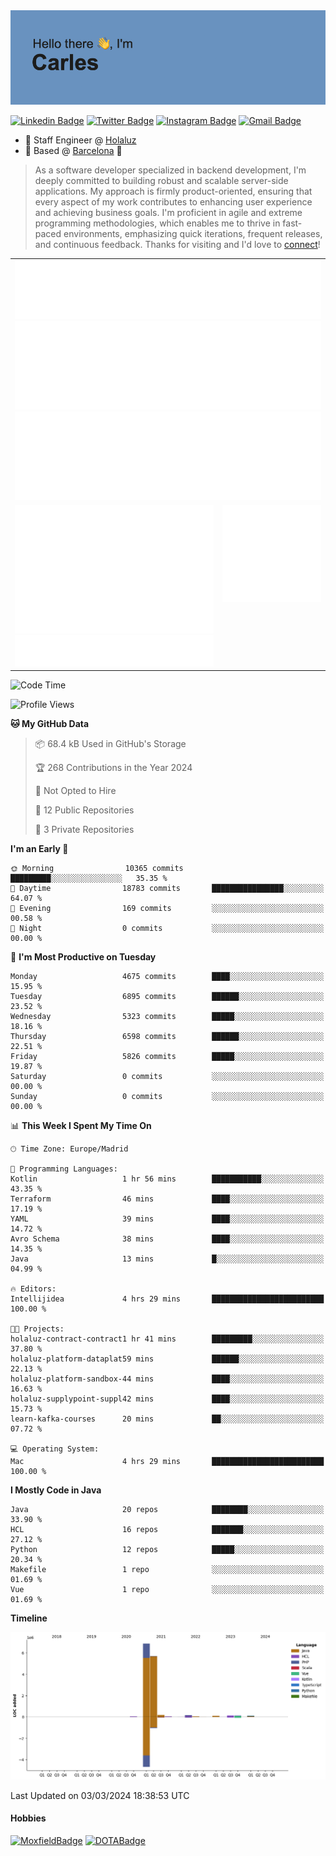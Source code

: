<img src="header.png" alt="header">

[![Linkedin Badge](https://img.shields.io/badge/-cdespona-blue?style=flat&logo=Linkedin&logoColor=white&link=https://www.linkedin.com/in/carles-david-espona-casas-56219b11/)](https://www.linkedin.com/in/carles-david-espona-casas-56219b11/)
[![Twitter Badge](https://img.shields.io/badge/-@__cdespona-1ca0f1?style=flat&labelColor=1ca0f1&logo=twitter&logoColor=white&link=https://twitter.com/CDEspona)](https://twitter.com/CDEspona)
[![Instagram Badge](https://img.shields.io/badge/-@__cdespona-purple?style=flat&logo=instagram&logoColor=white&link=https://www.instagram.com/cdespona/)](https://www.instagram.com/cdespona/)
[![Gmail Badge](https://img.shields.io/badge/-cdespona-c14438?style=flat&logo=Gmail&logoColor=white&link=mailto:cdespona@gmail.com)](mailto:cdespona@gmail.com)

* 🔭 Staff Engineer @ [Holaluz](https://holaluz.com)
* 🏡 Based @ [Barcelona](https://www.google.es/maps/place/Barcelona) 💜

> As a software developer specialized in backend development, I'm deeply committed to building robust and scalable server-side applications. My approach is firmly product-oriented, ensuring that every aspect of my work contributes to enhancing user experience and achieving business goals. I'm proficient in agile and extreme programming methodologies, which enables me to thrive in fast-paced environments, emphasizing quick iterations, frequent releases, and continuous feedback. Thanks for visiting and I'd love to [connect](https://www.linkedin.com/in/carles-david-espona-casas-56219b11/)!

<table style="border-collapse: collapse; border: none;"> 
  <tbody>
  <tr style="border: none;">
    <td colspan="2" style="border: none; vertical-align: top;">
      <img src="summary.svg" alt="summary">
      <img src="activity-community.svg" alt="act-comm">
      <img src="repositories.svg" alt="repo">
    </td>
  </tr>
  <tr>
    <td style="border: none; vertical-align: top;">
      <img src="metrics.plugin.isocalendar.fullyear.svg" alt="calendar">
      <img src="topics.svg" alt="topics">
    </td>
    <td style="border: none; vertical-align: top;">
      <img src="achievements.svg" alt="achievements">
    </td>
  </tr>
  </tbody>
</table>

<!--START_SECTION:waka-->
![Code Time](http://img.shields.io/badge/Code%20Time-60%20hrs%2014%20mins-blue)

![Profile Views](http://img.shields.io/badge/Profile%20Views-0-blue)

**🐱 My GitHub Data** 

> 📦 68.4 kB Used in GitHub's Storage 
 > 
> 🏆 268 Contributions in the Year 2024
 > 
> 🚫 Not Opted to Hire
 > 
> 📜 12 Public Repositories 
 > 
> 🔑 3 Private Repositories 
 > 
**I'm an Early 🐤** 

```text
🌞 Morning                10365 commits       █████████░░░░░░░░░░░░░░░░   35.35 % 
🌆 Daytime                18783 commits       ████████████████░░░░░░░░░   64.07 % 
🌃 Evening                169 commits         ░░░░░░░░░░░░░░░░░░░░░░░░░   00.58 % 
🌙 Night                  0 commits           ░░░░░░░░░░░░░░░░░░░░░░░░░   00.00 % 
```
📅 **I'm Most Productive on Tuesday** 

```text
Monday                   4675 commits        ████░░░░░░░░░░░░░░░░░░░░░   15.95 % 
Tuesday                  6895 commits        ██████░░░░░░░░░░░░░░░░░░░   23.52 % 
Wednesday                5323 commits        █████░░░░░░░░░░░░░░░░░░░░   18.16 % 
Thursday                 6598 commits        ██████░░░░░░░░░░░░░░░░░░░   22.51 % 
Friday                   5826 commits        █████░░░░░░░░░░░░░░░░░░░░   19.87 % 
Saturday                 0 commits           ░░░░░░░░░░░░░░░░░░░░░░░░░   00.00 % 
Sunday                   0 commits           ░░░░░░░░░░░░░░░░░░░░░░░░░   00.00 % 
```


📊 **This Week I Spent My Time On** 

```text
🕑︎ Time Zone: Europe/Madrid

💬 Programming Languages: 
Kotlin                   1 hr 56 mins        ███████████░░░░░░░░░░░░░░   43.35 % 
Terraform                46 mins             ████░░░░░░░░░░░░░░░░░░░░░   17.19 % 
YAML                     39 mins             ████░░░░░░░░░░░░░░░░░░░░░   14.72 % 
Avro Schema              38 mins             ████░░░░░░░░░░░░░░░░░░░░░   14.35 % 
Java                     13 mins             █░░░░░░░░░░░░░░░░░░░░░░░░   04.99 % 

🔥 Editors: 
Intellijidea             4 hrs 29 mins       █████████████████████████   100.00 % 

🐱‍💻 Projects: 
holaluz-contract-contract1 hr 41 mins        █████████░░░░░░░░░░░░░░░░   37.80 % 
holaluz-platform-dataplat59 mins             ██████░░░░░░░░░░░░░░░░░░░   22.13 % 
holaluz-platform-sandbox-44 mins             ████░░░░░░░░░░░░░░░░░░░░░   16.63 % 
holaluz-supplypoint-suppl42 mins             ████░░░░░░░░░░░░░░░░░░░░░   15.73 % 
learn-kafka-courses      20 mins             ██░░░░░░░░░░░░░░░░░░░░░░░   07.72 % 

💻 Operating System: 
Mac                      4 hrs 29 mins       █████████████████████████   100.00 % 
```

**I Mostly Code in Java** 

```text
Java                     20 repos            ████████░░░░░░░░░░░░░░░░░   33.90 % 
HCL                      16 repos            ███████░░░░░░░░░░░░░░░░░░   27.12 % 
Python                   12 repos            █████░░░░░░░░░░░░░░░░░░░░   20.34 % 
Makefile                 1 repo              ░░░░░░░░░░░░░░░░░░░░░░░░░   01.69 % 
Vue                      1 repo              ░░░░░░░░░░░░░░░░░░░░░░░░░   01.69 % 
```



**Timeline**

![Lines of Code chart](https://raw.githubusercontent.com/cdespona/cdespona/main/assets/bar_graph.png)


 Last Updated on 03/03/2024 18:38:53 UTC
<!--END_SECTION:waka-->

#### Hobbies
[![MoxfieldBadge](https://img.shields.io/badge/MTG%20Commander-Cdespona-8A2BE2)](https://www.moxfield.com/users/Cdespona)
[![DOTABadge](https://img.shields.io/badge/DOTA2-GRV-red)](https://es.dotabuff.com/players/63807915)
